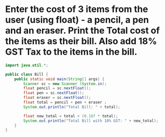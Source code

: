 # Enter the cost of 3 items from the user (using float) - a pencil, a pen and an eraser. Print the Total cost of the items as their bill. Also add 18% GST Tax to the items in the bill.

```java
import java.util.*;

public class Bill {
    public static void main(String[] args) {
        Scanner sc = new Scanner (System.in);
        float pencil = sc.nextFloat();
        float pen = sc.nextFloat();
        float eraser = sc.nextFloat();
        float total = pencil + pen + eraser ;
        System.out.println("Total Bill: " + total);

        float new_total = total + (0.18f * total);
        System.out.println("Total Bill with 18% GST: " + new_total);
    }
}
```
